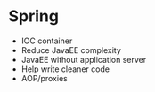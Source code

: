 # Spring

* IOC container
* Reduce JavaEE complexity
* JavaEE without application server
* Help write cleaner code
* AOP/proxies

